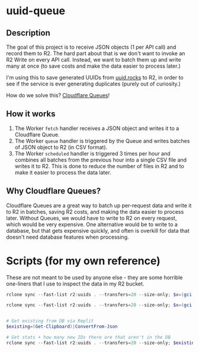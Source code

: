 # uuid-queue

## Description

The goal of this project is to receive JSON objects (1 per API call) and record them to R2. The hard part about that is we don't want to invoke an R2 Write on every API call. Instead, we want to batch them up and write many at once (to save costs and make the data easier to process later.)

I'm using this to save generated UUIDs from [uuid.rocks](https://uuid.rocks) to R2, in order to see if the service is ever generating duplicates (purely out of curiosity.)

How do we solve this? [Cloudflare Queues](https://blog.cloudflare.com/introducing-cloudflare-queues/)!

## How it works

1. The Worker `fetch` handler receives a JSON object and writes it to a Cloudflare Queue.
2. The Worker `queue` handler is triggered by the Queue and writes batches of JSON object to R2 (in CSV format).
3. The Worker `scheduled` handler is triggered 3 times per hour and combines all batches from the previous hour into a single CSV file and writes it to R2. This is done to reduce the number of files in R2 and to make it easier to process the data later.

## Why Cloudflare Queues?

Cloudflare Queues are a great way to batch up per-request data and write it to R2 in batches, saving R2 costs, and making the data easier to process later. Without Queues, we would have to write to R2 on every request, which would be very expensive. One alternative would be to write to a database, but that gets expensive quickly, and often is overkill for data that doesn't need database features when processing.


# Scripts (for my own reference)

These are not meant to be used by anyone else - they are some horrible one-liners that I use to inspect the data in my R2 bucket.

```powershell
rclone sync --fast-list r2:uuids . --transfers=20 --size-only; $x=(gci -Recurse -File .\uuids_workdir\|%{(import-csv $_).Count});($x|Measure-Object -Sum -Average -Minimum -Maximum -StandardDeviation)

rclone sync --fast-list r2:uuids . --transfers=20 --size-only; $x=(gci -Recurse -File .\uuids_workdir\ |%{(import-csv $_).Count});($x|Measure-Object -Sum -Average -Minimum -Maximum -StandardDeviation); $x=gci -Recurse -File|%{Import-Csv $_};$x.count;$HashSet = [System.Collections.Generic.HashSet[String]]::new();($x|?{$HashSet.Add($_.id)}).Count


# Get existing from DB via Replit
$existing=(Get-Clipboard)|ConvertFrom-Json 

# Get stats + how many new IDs there are that aren't in the DB
rclone sync --fast-list r2:uuids . --transfers=20 --size-only; $existing=(Get-Content .\uuids_oracle\uuids.json)|ConvertFrom-Json; $x=(gci -Recurse -File .\uuids_workdir\ |%{(import-csv $_).Count});($x|Measure-Object -Sum -Average -Minimum -Maximum -StandardDeviation); $x=(@('uuids', 'uuids_workdir')|%{gci -Recurse -File $_})|%{Import-Csv $_};$x.count;$HashSet = [System.Collections.Generic.HashSet[String]]::new();($x|?{$HashSet.Add($_.id)}).Count; $HashSet2 = [System.Collections.Generic.HashSet[String]]::new(); $existing|%{$HashSet2.Add("$($_.ts)-$($_.id_type)-$($_.id)")}|Out-Null; $new = ($x|?{$HashSet2.Add("$($_.ts)-$($_.id_type)-$($_.id)")}); $new.count
```
